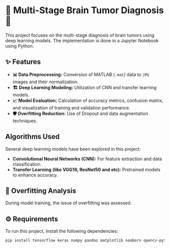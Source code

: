 # 🧠 Multi-Stage Brain Tumor Diagnosis 🔬

This project focuses on the multi-stage diagnosis of brain tumors using deep learning models. The implementation is done in a Jupyter Notebook using Python.

## ✨ Features

- **📊 Data Preprocessing:** Conversion of MATLAB (`.mat`) data to `JPG` images and their normalization.
- **🏗 Deep Learning Modeling:** Utilization of CNN and transfer learning models.
- **📈 Model Evaluation:** Calculation of accuracy metrics, confusion matrix, and visualization of training and validation performance.
- **🛡 Overfitting Reduction:** Use of Dropout and data augmentation techniques.

## Algorithms Used

Several deep learning models have been explored in this project:

- **Convolutional Neural Networks (CNN):** For feature extraction and data classification.
- **Transfer Learning (like VGG16, ResNet50 and etc):** Pretrained models to enhance accuracy.

## 🚨 Overfitting Analysis

During model training, the issue of overfitting was assessed.

## ⚙ Requirements

To run this project, install the following dependencies:

```bash
pip install tensorflow keras numpy pandas matplotlib seaborn opencv-python scikit-learn albumentations scipy h5py pillow
